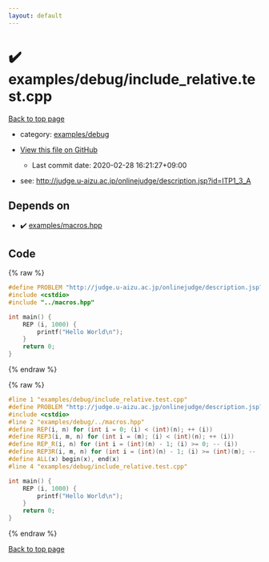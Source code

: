 ```yaml
---
layout: default
---
```


<!-- mathjax config similar to math.stackexchange -->
<script type="text/javascript" async
  src="https://cdnjs.cloudflare.com/ajax/libs/mathjax/2.7.5/MathJax.js?config=TeX-MML-AM_CHTML">
</script>
<script type="text/x-mathjax-config">
  MathJax.Hub.Config({
    TeX: { equationNumbers: { autoNumber: "AMS" }},
    tex2jax: {
      inlineMath: [ ['$','$'] ],
      processEscapes: true
    },
    "HTML-CSS": { matchFontHeight: false },
    displayAlign: "left",
    displayIndent: "2em"
  });
</script>

<script type="text/javascript" src="https://cdnjs.cloudflare.com/ajax/libs/jquery/3.4.1/jquery.min.js"></script>
<script src="https://cdn.jsdelivr.net/npm/jquery-balloon-js@1.1.2/jquery.balloon.min.js" integrity="sha256-ZEYs9VrgAeNuPvs15E39OsyOJaIkXEEt10fzxJ20+2I=" crossorigin="anonymous"></script>
<script type="text/javascript" src="../../../assets/js/copy-button.js"></script>
<link rel="stylesheet" href="../../../assets/css/copy-button.css" />


# :heavy_check_mark: examples/debug/include_relative.test.cpp

<a href="../../../index.html">Back to top page</a>

* category: <a href="../../../index.html#6ffb1fe84ae4530240b8799246bff2fd">examples/debug</a>
* <a href="{{ site.github.repository_url }}/blob/master/examples/debug/include_relative.test.cpp">View this file on GitHub</a>
    - Last commit date: 2020-02-28 16:21:27+09:00


* see: <a href="http://judge.u-aizu.ac.jp/onlinejudge/description.jsp?id=ITP1_3_A">http://judge.u-aizu.ac.jp/onlinejudge/description.jsp?id=ITP1_3_A</a>


## Depends on

* :heavy_check_mark: <a href="../../../library/examples/macros.hpp.html">examples/macros.hpp</a>


## Code

<a id="unbundled"></a>
{% raw %}
```cpp
#define PROBLEM "http://judge.u-aizu.ac.jp/onlinejudge/description.jsp?id=ITP1_3_A"
#include <cstdio>
#include "../macros.hpp"

int main() {
    REP (i, 1000) {
        printf("Hello World\n");
    }
    return 0;
}

```
{% endraw %}

<a id="bundled"></a>
{% raw %}
```cpp
#line 1 "examples/debug/include_relative.test.cpp"
#define PROBLEM "http://judge.u-aizu.ac.jp/onlinejudge/description.jsp?id=ITP1_3_A"
#include <cstdio>
#line 2 "examples/debug/../macros.hpp"
#define REP(i, n) for (int i = 0; (i) < (int)(n); ++ (i))
#define REP3(i, m, n) for (int i = (m); (i) < (int)(n); ++ (i))
#define REP_R(i, n) for (int i = (int)(n) - 1; (i) >= 0; -- (i))
#define REP3R(i, m, n) for (int i = (int)(n) - 1; (i) >= (int)(m); -- (i))
#define ALL(x) begin(x), end(x)
#line 4 "examples/debug/include_relative.test.cpp"

int main() {
    REP (i, 1000) {
        printf("Hello World\n");
    }
    return 0;
}

```
{% endraw %}

<a href="../../../index.html">Back to top page</a>

